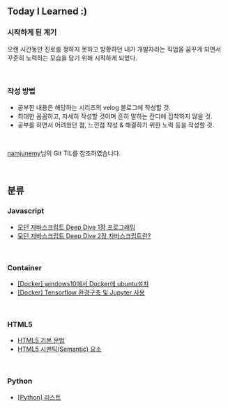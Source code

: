 ## Today I Learned :) 
### 시작하게 된 계기 
오랜 시간동안 진로를 정하지 못하고 방황하던 내가 개발자라는 직업을 꿈꾸게 되면서 꾸준히 노력하는 모습을 담기 위해 시작하게 되었다.

<br>

### 작성 방법
* 공부한 내용은 해당하는 시리즈의 velog 블로그에 작성할 것.
* 최대한 꼼꼼하고, 자세히 작성할 것이며 흔히 말하는 잔디에 집착하지 않을 것.
* 공부를 하면서 어려웠던 점, 느낀점 작성 & 해결하기 위한 노력 등을 작성할 것.

<br>

[namjunemy](https://github.com/namjunemy/TIL)님의 Git TIL를 참조하였습니다.

<br>

## 분류
### Javascript
* [모던 자바스크립트 Deep Dive 1장 프로그래밍](https://velog.io/@neo5188/%EB%AA%A8%EB%8D%98-%EC%9E%90%EB%B0%94%EC%8A%A4%ED%81%AC%EB%A6%BD%ED%8A%B8-Deep-Dive-1%EC%9E%A5-%ED%94%84%EB%A1%9C%EA%B7%B8%EB%9E%98%EB%B0%8D)
* [모던 자바스크립트 Deep Dive 2장 자바스크립트란?](https://velog.io/@neo5188/%EB%AA%A8%EB%8D%98-%EC%9E%90%EB%B0%94%EC%8A%A4%ED%81%AC%EB%A6%BD%ED%8A%B8-Deep-Dive-2%EC%9E%A5-%EC%9E%90%EB%B0%94%EC%8A%A4%ED%81%AC%EB%A6%BD%ED%8A%B8%EB%9E%80)

<br>

### Container
* [[Docker] windows10에서 Docker에 ubuntu설치](https://velog.io/@neo5188/Docker-windows10%EC%97%90%EC%84%9C-Docker%EC%97%90-ubuntu%EC%84%A4%EC%B9%98)
* [[Docker] Tensorflow 환경구축 및 Jupyter 사용](https://velog.io/@neo5188/Docker-Tensorflow-%ED%99%98%EA%B2%BD%EA%B5%AC%EC%B6%95-%EB%B0%8F-Jupyter-%EC%82%AC%EC%9A%A9)

<br>

### HTML5
* [HTML5 기본 문법](https://velog.io/@neo5188/HTML5-%EA%B8%B0%EB%B3%B8-%EB%AC%B8%EB%B2%95)
* [HTML5 시맨틱(Semantic) 요소](https://velog.io/@neo5188/HTML5-%EC%8B%9C%EB%A7%A8%ED%8B%B1Semantic-%EC%9A%94%EC%86%8C)

<br>

### Python
* [[Python] 리스트](https://velog.io/@neo5188/Python-%EB%A6%AC%EC%8A%A4%ED%8A%B8) 

